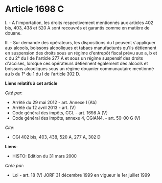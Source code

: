 # Article 1698 C

I. - A l'importation, les droits respectivement mentionnés aux articles 402 bis, 403, 438 et 520 A sont recouvrés et garantis
comme en matière de douane.

II. - Sur demande des opérateurs, les dispositions du I peuvent s'appliquer aux alcools, boissons alcooliques et tabacs
manufacturés qu'ils détiennent en suspension des droits sous un régime d'entrepôt fiscal prévu aux a, b et c du 2° du I de
l'article 277 A et sous un régime suspensif des droits d'accises, lorsque ces opérateurs détiennent également des alcools et
boissons alcooliques sous un régime douanier communautaire mentionné au b du 1° du 1 du I de l'article 302 D.

**Liens relatifs à cet article**

_Cité par_:

  - Arrêté du 29 mai 2012 - art. Annexe I (Ab)
  - Arrêté du 12 avril 2013 - art. (V)
  - Code général des impôts, CGI. - art. 1698 A (V)
  - Code général des impôts, annexe 4, CGIAN4. - art. 50-00 G (V)

_Cite_:

  - CGI 402 bis, 403, 438, 520 A, 277 A, 302 D

**Liens**:

  - HISTO: Edition du 31 mars 2000

_Créé par_:

  - Loi - art. 18 (V) JORF 31 décembre 1999 en vigueur le 1er juillet 1999
